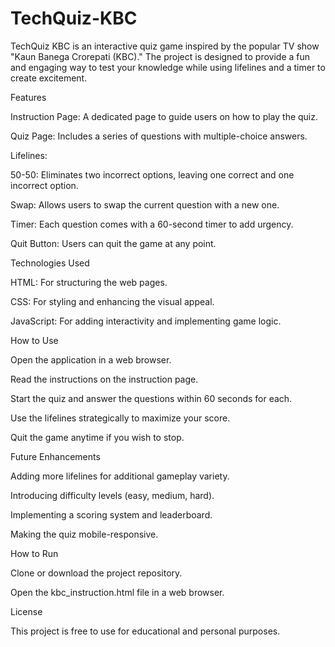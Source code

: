 # TechQuiz-KBC
TechQuiz KBC is an interactive quiz game inspired by the popular TV show "Kaun Banega Crorepati (KBC)." The project is designed to provide a fun and engaging way to test your knowledge while using lifelines and a timer to create excitement.

Features

Instruction Page: A dedicated page to guide users on how to play the quiz.

Quiz Page: Includes a series of questions with multiple-choice answers.

Lifelines:

50-50: Eliminates two incorrect options, leaving one correct and one incorrect option.

Swap: Allows users to swap the current question with a new one.

Timer: Each question comes with a 60-second timer to add urgency.

Quit Button: Users can quit the game at any point.

Technologies Used

HTML: For structuring the web pages.

CSS: For styling and enhancing the visual appeal.

JavaScript: For adding interactivity and implementing game logic.

How to Use

Open the application in a web browser.

Read the instructions on the instruction page.

Start the quiz and answer the questions within 60 seconds for each.

Use the lifelines strategically to maximize your score.

Quit the game anytime if you wish to stop.

Future Enhancements

Adding more lifelines for additional gameplay variety.

Introducing difficulty levels (easy, medium, hard).

Implementing a scoring system and leaderboard.

Making the quiz mobile-responsive.

How to Run

Clone or download the project repository.

Open the kbc_instruction.html file in a web browser.

License

This project is free to use for educational and personal purposes.
